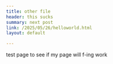 ```yaml
---
title: other file
header: this sucks
summary: next post
link: /2025/05/26/helloworld.html
layout: default

---
```


test page to see if my page will f-ing work
